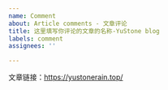 ```yaml
---
name: Comment
about: Article comments - 文章评论
title: 这里填写你评论的文章的名称-YuStone blog
labels: comment
assignees: ''

---
```


文章链接：<https://yustonerain.top/>

<!-- 
- 发起前请先检查是否已存在该文章 Issue。请不要重复建立相同 Issue。
- 请替换上方文章链接为你评论的文章链接。
- 请在发起后的 Issue 中再进行评论。

谢谢配合！
-->
